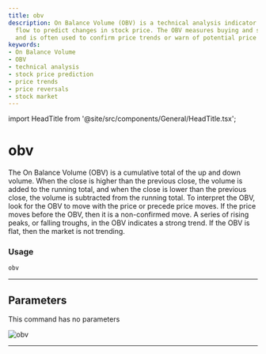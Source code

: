 ```yaml
---
title: obv
description: On Balance Volume (OBV) is a technical analysis indicator that uses volume
  flow to predict changes in stock price. The OBV measures buying and selling pressure
  and is often used to confirm price trends or warn of potential price reversals.
keywords:
- On Balance Volume
- OBV
- technical analysis
- stock price prediction
- price trends
- price reversals
- stock market
---
```


import HeadTitle from '@site/src/components/General/HeadTitle.tsx';

<HeadTitle title="obv - Ta - Forex - Reference | OpenBB Terminal Docs" />

# obv

The On Balance Volume (OBV) is a cumulative total of the up and down volume. When the close is higher than the previous close, the volume is added to the running total, and when the close is lower than the previous close, the volume is subtracted from the running total. To interpret the OBV, look for the OBV to move with the price or precede price moves. If the price moves before the OBV, then it is a non-confirmed move. A series of rising peaks, or falling troughs, in the OBV indicates a strong trend. If the OBV is flat, then the market is not trending.

### Usage

```python
obv
```

---

## Parameters

This command has no parameters


![obv](https://user-images.githubusercontent.com/46355364/154311359-edb78587-744f-4e2c-b247-8b9fbf09b01f.png)

---
